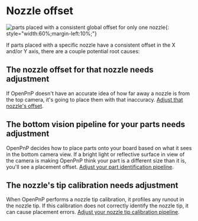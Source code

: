# Nozzle offset

![parts placed with a consistent global offset for only one nozzle](img/nozzle-offset.webp){: style="width:60%;margin-left:10%;"}

If parts placed with a specific nozzle have a consistent offset in the X and/or Y axis, there are a couple potential root causes:

## The nozzle offset for that nozzle needs adjustment

If OpenPnP doesn't have an accurate idea of how far away a nozzle is from the top camera, it's going to place them with that inaccuracy. [Adjust that nozzle's offset](../calibration/6-nozzle-offset/index.md).

## The bottom vision pipeline for your parts needs adjustment

OpenPnP decides how to place parts onto your board based on what it sees in the bottom camera view. If a bright light or reflective surface in view of the camera is making OpenPnP think your part is a different size than it is, you'll see a placement offset. [Adjust your part identification pipeline](../vision-pipeline-adjustment/5-part-identification-pipeline.md).

## The nozzle's tip calibration needs adjustment

When OpenPnP performs a nozzle tip calibration, it profiles any runout in the nozzle tip. If this calibration does not correctly identify the nozzle tip, it can cause placement errors. [Adjust your nozzle tip calibration pipeline](../vision-pipeline-adjustment/4-nozzle-calibration-pipeline.md).
